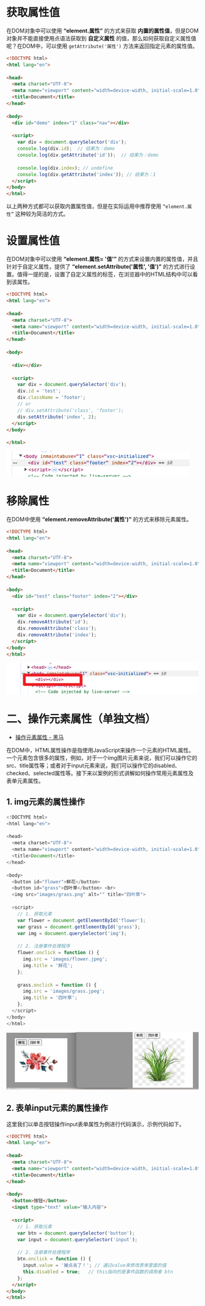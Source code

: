 

# 获取属性值

在DOM对象中可以使用 **“element.属性”** 的方式来获取 **内置的属性值**，但是DOM对象并不能直接使用点语法获取到 **自定义属性** 的值，那么如何获取自定义属性值呢？在DOM中，可以使用 `getAttribute('属性')` 方法来返回指定元素的属性值。

```html
<!DOCTYPE html>
<html lang="en">

<head>
  <meta charset="UTF-8">
  <meta name="viewport" content="width=device-width, initial-scale=1.0">
  <title>Document</title>
</head>

<body>
  <div id="demo" index="1" class="nav"></div>

  <script>
    var div = document.querySelector('div');
    console.log(div.id);  // 结果为：demo
    console.log(div.getAttribute('id'));  // 结果为：demo

    console.log(div.index); // undefine      
    console.log(div.getAttribute('index')); // 结果为：1
  </script>
</body>
</html>
```

以上两种方式都可以获取内置属性值，但是在实际运用中推荐使用 `“element.属性”` 这种较为简洁的方式。



# 设置属性值

在DOM对象中可以使用 **“element.属性= '值'”** 的方式来设置内置的属性值，并且针对于自定义属性，提供了 **“element.setAttribute('属性', '值')”** 的方式进行设置。值得一提的是，设置了自定义属性的标签，在浏览器中的HTML结构中可以看到该属性。

```html
<!DOCTYPE html>
<html lang="en">

<head>
  <meta charset="UTF-8">
  <meta name="viewport" content="width=device-width, initial-scale=1.0">
  <title>Document</title>
</head>

<body>

  <div></div>

  <script>
    var div = document.querySelector('div');
    div.id = 'test';
    div.className = 'footer';
    // or
    // div.setAttribute('class', 'footer');
    div.setAttribute('index', 2);
  </script>
</body>

</html>
```

![](images/001.png)



# 移除属性

在DOM中使用 **“element.removeAttribute('属性')”** 的方式来移除元素属性。

```html
<!DOCTYPE html>
<html lang="en">

<head>
  <meta charset="UTF-8">
  <meta name="viewport" content="width=device-width, initial-scale=1.0">
  <title>Document</title>
</head>

<body>
  <div id="test" class="footer" index="2"></div>

  <script>
    var div = document.querySelector('div');
    div.removeAttribute('id');
    div.removeAttribute('class');
    div.removeAttribute('index');
  </script>
</body>
</html>
```

![](images/002.png)







# 二、操作元素属性（单独文档）

* [操作元素属性 - 黑马](https://book.itheima.net/course/1258676978588860418/1277481554465005570/1277491444889690113)

在DOM中，HTML属性操作是指使用JavaScript来操作一个元素的HTML属性。一个元素包含很多的属性，例如，对于一个img图片元素来说，我们可以操作它的src、title属性等；或者对于input元素来说，我们可以操作它的disabled、checked、selected属性等。接下来以案例的形式讲解如何操作常用元素属性及表单元素属性。

## **1. img元素的属性操作**

```js
<!DOCTYPE html>
<html lang="en">

<head>
  <meta charset="UTF-8">
  <meta name="viewport" content="width=device-width, initial-scale=1.0">
  <title>Document</title>
</head>

<body>
  <button id="flower">鲜花</button>
  <button id="grass">四叶草</button> <br>
  <img src="images/grass.png" alt="" title="四叶草">

  <script>
    // 1. 获取元素
    var flower = document.getElementById('flower');
    var grass = document.getElementById('grass');
    var img = document.querySelector('img');

    // 2. 注册事件处理程序
    flower.onclick = function () {
      img.src = 'images/flower.jpeg';
      img.title = '鲜花';
    };

    grass.onclick = function () {
      img.src = 'images/grass.jpeg';
      img.title = '四叶草';
    };
  </script>
</body>
</html>
```

![](images/003.png)



## 2. 表单input元素的属性操作

这里我们以单击按钮操作input表单属性为例进行代码演示，示例代码如下。

```html
<!DOCTYPE html>
<html lang="en">

<head>
  <meta charset="UTF-8">
  <meta name="viewport" content="width=device-width, initial-scale=1.0">
  <title>Document</title>
</head>

<body>
  <button>按钮</button>
  <input type="text" value="输入内容">

  <script>
    // 1. 获取元素
    var btn = document.querySelector('button');
    var input = document.querySelector('input');

    // 2. 注册事件处理程序
    btn.onclick = function () {
      input.value = '被点击了！'; // 通过value来修改表单里面的值
      this.disabled = true;   // this指向的是事件函数的调用者 btn
    };
  </script>
</body>
</html>
```




























